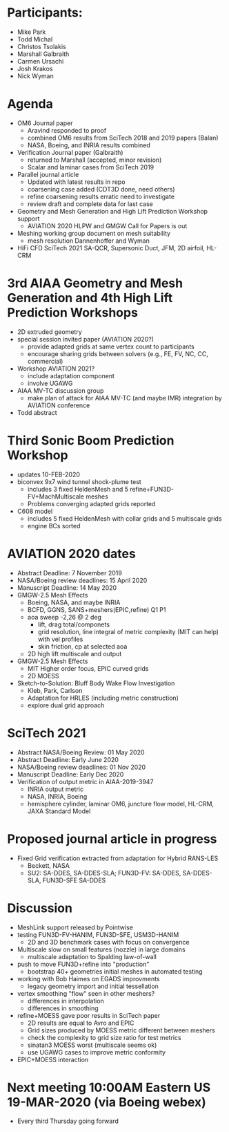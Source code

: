 
# Participants:
- Mike Park
- Todd Michal
- Christos Tsolakis
- Marshall Galbraith
- Carmen Ursachi
- Josh Krakos
- Nick Wyman

# Agenda
- OM6 Journal paper
  - Aravind responded to proof
  - combined OM6 results from SciTech 2018 and 2019 papers (Balan)
  - NASA, Boeing, and INRIA results combined
- Verification Journal paper (Galbraith)
  - returned to Marshall (accepted, minor revision)
  - Scalar and laminar cases from SciTech 2019
- Parallel journal article
  - Updated with latest results in repo
  - coarsening case added (CDT3D done, need others)
  - refine coarsening results erratic need to investigate
  - review draft and complete data for last case
- Geometry and Mesh Generation and High Lift Prediction Workshop support
   - AVIATION 2020 HLPW and GMGW Call for Papers is out
- Meshing working group document on mesh suitability
  - mesh resolution Dannenhoffer and Wyman 
- HiFi CFD SciTech 2021 SA-QCR, Supersonic Duct, JFM, 2D airfoil, HL-CRM

# 3rd AIAA Geometry and Mesh Generation and 4th High Lift Prediction Workshops
  - 2D extruded geometry 
  - special session invited paper (AVIATION 2020?)  
     - provide adapted grids at same vertex count to participants
     - encourage sharing grids between solvers (e.g., FE, FV, NC, CC, commercial)
  - Workshop AVIATION 2021? 
     - include adaptation component
     - involve UGAWG
  - AIAA MV-TC discussion group
     - make plan of attack for AIAA MV-TC (and maybe IMR) integration by AVIATION conference
  - Todd abstract

# Third Sonic Boom Prediction Workshop
- updates 10-FEB-2020
- biconvex 9x7 wind tunnel shock-plume test
   - includes 3 fixed HeldenMesh and 5 refine+FUN3D-FV+MachMultiscale meshes 
   - Problems converging adapted grids reported
- C608 model
   - includes 5 fixed HeldenMesh with collar grids and 5 multiscale grids
   - engine BCs sorted

# AVIATION 2020 dates
- Abstract Deadline: 7 November 2019
- NASA/Boeing review deadlines: 15 April 2020
- Manuscript Deadline: 14 May 2020
- GMGW-2.5 Mesh Effects
   - Boeing, NASA, and maybe INRIA
   - BCFD, GGNS, SANS+meshers(EPIC,refine) Q1 P1
   - aoa sweep -2,26 @ 2 deg
     - lift, drag total/componets
     - grid resolution, line integral of metric complexity (MIT can help) with vel profiles
     - skin friction, cp at selected aoa
   - 2D high lift multiscale and output
- GMGW-2.5 Mesh Effects
   - MIT Higher order focus, EPIC curved grids
   - 2D MOESS
- Sketch-to-Solution: Bluff Body Wake Flow Investigation
   - Kleb, Park, Carlson
   - Adaptation for HRLES (including metric construction)
   - explore dual grid approach

# SciTech 2021
- Abstract NASA/Boeing Review: 01 May 2020
- Abstract Deadline: Early June 2020
- NASA/Boeing review deadlines: 01 Nov 2020
- Manuscript Deadline: Early Dec 2020
- Verification of output metric in AIAA-2019-3947
  - INRIA output metric
  - NASA, INRIA, Boeing
  - hemisphere cylinder, laminar OM6, juncture flow model, HL-CRM, JAXA Standard Model

# Proposed journal article in progress
- Fixed Grid verification extracted from adaptation for Hybrid RANS-LES
  - Beckett, NASA
  - SU2: SA-DDES, SA-DDES-SLA; FUN3D-FV: SA-DDES, SA-DDES-SLA, FUN3D-SFE SA-DDES

# Discussion
- MeshLink support released by Pointwise 
- testing FUN3D-FV-HANIM, FUN3D-SFE, USM3D-HANIM
  - 2D and 3D benchmark cases with focus on convergence
- Multiscale slow on small features (nozzle) in large domains
  - multiscale adaptation to Spalding law-of-wall
- push to move FUN3D+refine into "production"
  - bootstrap 40+ geometries initial meshes in automated testing
- working with Bob Haimes on EGADS improvments
  - legacy geometry import and initial tessellation
- vertex smoothing "flow" seen in other meshers?
  - differences in interpolation
  - differences in smoothing
- refine+MOESS gave poor results in SciTech paper
  - 2D results are equal to Avro and EPIC
  - Grid sizes produced by MOESS metric different between meshers
  - check the complexity to grid size ratio for test metrics
  - sinatan3 MOESS worst (multiscale seems ok)
  - use UGAWG cases to improve metric conformity
- EPIC+MOESS interaction

# Next meeting 10:00AM Eastern US 19-MAR-2020 (via Boeing webex)
- Every third Thursday going forward


